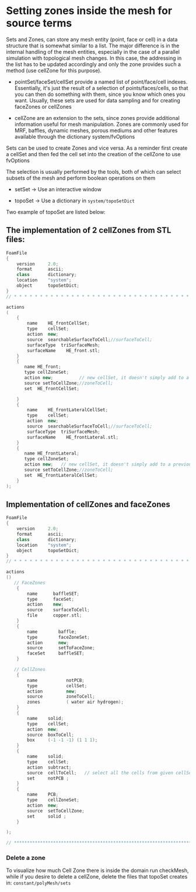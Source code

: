 # Setting zones inside the mesh for source terms

Sets and Zones, can store any mesh entity (point, face or cell) in a
data structure that is somewhat similar to a list. The major difference
is in the internal handling of the mesh entities, especially in the case
of a parallel simulation with topological mesh changes. In this case,
the addressing in the list has to be updated accordingly and only the
zone provides such a method (use cellZone for this purpose).

  - pointSet/faceSet/cellSet provide a named list of point/face/cell
    indexes. Essentially, it's just the result of a selection of
    points/faces/cells, so that you can then do something with them,
    since you know which ones you want. Usually, these sets are used for
    data sampling and for creating faceZones or cellZones

  - cellZone are an extension to the sets, since zones provide
    additional information useful for mesh manipulation. Zones are
    commonly used for MRF, baffles, dynamic meshes, porous mediums and
    other features available through the dictionary system/fvOptions

Sets can be used to create Zones and vice versa. As a reminder first
create a cellSet and then fed the cell set into the creation of the
cellZone to use fvOptions

The selection is usually performed by the tools, both of which can
select subsets of the mesh and perform boolean operations on them

  - setSet → Use an interactive window

  - topoSet → Use a dictionary in ```system/topoSetDict```

Two example of topoSet  are listed below:

## The implementation of 2 cellZones from STL files:

```c++
FoamFile
{
    version     2.0;
    format      ascii;
    class       dictionary;
    location    "system";
    object      topoSetDict;
}
// * * * * * * * * * * * * * * * * * * * * * * * * * * * * * * * * * * * * * //

actions
(
    {
        name    HE_frontCellSet;
        type    cellSet;
        action  new;
        source  searchableSurfaceToCell;//surfaceToCell;
        surfaceType  triSurfaceMesh;
        surfaceName    HE_front.stl; 
    }
    {
       name HE_front;
       type cellZoneSet;
       action new;          // new cellSet, it doesn't simply add to a previous cellSet
       source setToCellZone;//zoneToCell;
       set  HE_frontCellSet;

    }
    {
        name    HE_frontLateralCellSet;
        type    cellSet;
        action  new;
        source  searchableSurfaceToCell;//surfaceToCell;
        surfaceType  triSurfaceMesh;
        surfaceName    HE_frontLateral.stl; 
    }
    {
       name HE_frontLateral;
       type cellZoneSet;
       action new;   // new cellSet, it doesn't simply add to a previous cellSet
       source setToCellZone;//zoneToCell;
       set  HE_frontLateralCellSet;
    }
);
```
## Implementation of cellZones and faceZones
```c++
FoamFile
{
    version     2.0;
    format      ascii;
    class       dictionary;
    location    "system";
    object      topoSetDict;
}
// * * * * * * * * * * * * * * * * * * * * * * * * * * * * * * * * * * * * * //

actions
()
   // FaceZones
    {
        name      baffleSET;
        type      faceSet;
        action    new;
        source    surfaceToCell;
        file      copper.stl;
    }
    {
        name        baffle;
        type        faceZoneSet;
        action      new;
        source      setToFaceZone;
        faceSet     baffleSET;
    }

   // CellZones
    {
        name           notPCB;
        type           cellSet;
        action         new;
        source         zoneToCell;
        zones          ( water air hydrogen);
    }
    {
        name    solid;
        type    cellSet;
        action  new;
        source  boxToCell;
        box     (-1 -1 -1) (1 1 1);
    }
    {
        name    solid;
        type    cellSet;
        action  subtract;
        source  cellToCell;   // select all the cells from given cellSet(s).
        set     notPCB ;
    }
    {
        name    PCB;
        type    cellZoneSet;
        action  new;
        source  setToCellZone;
        set     solid ;
    }

);

// ************************************************************************* //

```

### Delete a zone
To visualize how much Cell Zone there is inside the domain run
checkMesh, while if you desire to delete a cellZone, delete the files
that topoSet creates in: ```constant/polyMesh/sets```
<!--  Script to show the footer   -->
<html>
<script
    src="https://code.jquery.com/jquery-3.3.1.js"
    integrity="sha256-2Kok7MbOyxpgUVvAk/HJ2jigOSYS2auK4Pfzbm7uH60="
    crossorigin="anonymous">
</script>
<script>
$(function(){
  $("#footer").load("../../footers/footer_second_level_depth.html");
});
</script>
<body>
<div id="footer"></div>
</body>
</html>
